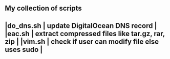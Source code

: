 My collection of scripts
-------------------------------------------------------------------------
|do_dns.sh	|	update DigitalOcean DNS record			|
|eac.sh		|	extract compressed files like tar.gz, rar, zip	|
|vim.sh		|	check if user can modify file else uses sudo	|
-------------------------------------------------------------------------
